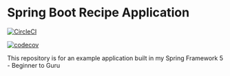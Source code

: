 # Spring Boot Recipe Application

[![CircleCI](https://circleci.com/gh/dhosu/recipe/tree/master.svg?style=svg)](https://circleci.com/gh/dhosu/recipe/tree/master)


[![codecov](https://codecov.io/gh/dhosu/recipe/branch/master/graph/badge.svg)](https://codecov.io/gh/dhosu/recipe)


This repository is for an example application built in my Spring Framework 5 - Beginner to Guru

